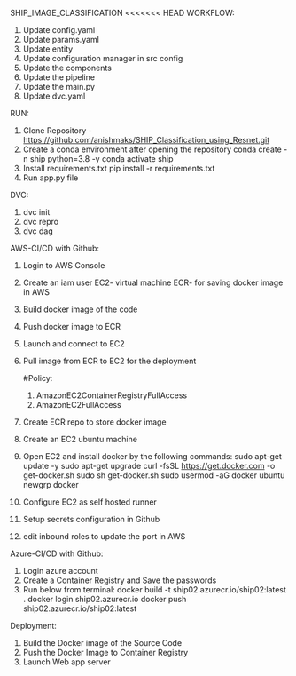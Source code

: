 SHIP_IMAGE_CLASSIFICATION
<<<<<<< HEAD
WORKFLOW:
1. Update config.yaml
2. Update params.yaml
3. Update entity
4. Update configuration manager in src config
5. Update the components
6. Update the pipeline
7. Update the main.py
8. Update dvc.yaml

RUN:
1. Clone Repository - https://github.com/anishmaks/SHIP_Classification_using_Resnet.git
2. Create a conda environment after opening the repository
   conda create -n ship python=3.8 -y
   conda activate ship
3. Install requirements.txt
   pip install -r requirements.txt
4. Run app.py file

DVC:
1. dvc init
2. dvc repro
3. dvc dag

AWS-CI/CD with Github:
1. Login to AWS Console
2. Create an iam user
    EC2- virtual machine
    ECR- for saving docker image in AWS

3. Build docker image of the code
4. Push docker image to ECR
5. Launch and connect to EC2
6. Pull image from ECR to EC2 for the deployment

   #Policy:
   1. AmazonEC2ContainerRegistryFullAccess
   2. AmazonEC2FullAccess

7. Create ECR repo to store docker image
8. Create an EC2 ubuntu machine
9. Open EC2 and install docker by the following commands:
   sudo apt-get update -y
   sudo apt-get upgrade
   curl -fsSL https://get.docker.com -o get-docker.sh
   sudo sh get-docker.sh
   sudo usermod -aG docker ubuntu
   newgrp docker
10. Configure EC2 as self hosted runner
11. Setup secrets configuration in Github
12. edit inbound roles to update the port in AWS

Azure-CI/CD with Github:
1. Login azure account
2. Create a Container Registry and Save the passwords
3. Run below from terminal:
   docker build -t ship02.azurecr.io/ship02:latest .
   docker login ship02.azurecr.io
   docker push ship02.azurecr.io/ship02:latest

Deployment:
1. Build the Docker image of the Source Code
2. Push the Docker Image to Container Registry
3. Launch Web app server
